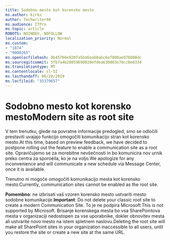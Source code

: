 ```yaml
---
title: Sodobno mesto kot korensko mesto
ms.author: kirks
author: Techwriter40
ms.audience: ITPro
ms.topic: article
ROBOTS: NOINDEX, NOFOLLOW
localization_priority: Normal
ms.custom:
- "1874"
- "9000265"
ms.openlocfilehash: 8b45766e920fa5bd6eab8abc6ef808ae978808dc
ms.sourcegitcommit: 5fb7a4b28859690020efdea630d03e70cc0e6334
ms.translationtype: MT
ms.contentlocale: sl-SI
ms.lasthandoff: 06/28/2019
ms.locfileid: "35379657"
---
```

# <a name="modern-site-as-root-site"></a><span data-ttu-id="f77d2-102">Sodobno mesto kot korensko mesto</span><span class="sxs-lookup"><span data-stu-id="f77d2-102">Modern site as root site</span></span>

<span data-ttu-id="f77d2-103">V tem trenutku, glede na povratne informacije predogled, smo se odločili prestaviti uvajajo funkcijo omogočiti komunikacijo stran kot korensko mesto.</span><span class="sxs-lookup"><span data-stu-id="f77d2-103">At this time, based on preview feedback, we have decided to postpone rolling out the feature to enable a communication site as a root site.</span></span> <span data-ttu-id="f77d2-104">Opravičujemo se za morebitne nevšečnosti in bo komunicira nov urnik preko centra za sporoèila, ko je na voljo.</span><span class="sxs-lookup"><span data-stu-id="f77d2-104">We apologize for any inconvenience and will communicate a new schedule via Message Center, once it is available.</span></span>

<span data-ttu-id="f77d2-105">Trenutno ni mogoče omogočiti komunikacijo mesta kot korensko mesto.</span><span class="sxs-lookup"><span data-stu-id="f77d2-105">Currently, communication sites cannot be enabled as the root site.</span></span>

<span data-ttu-id="f77d2-106">**Pomembno**: ne izbrisati vaš vzoren korensko mesto ustvariti mesto sodobne komunikacije.</span><span class="sxs-lookup"><span data-stu-id="f77d2-106">**Important**: Do not delete your classic root site to create a modern Communication Site.</span></span> <span data-ttu-id="f77d2-107">To je ne podpira Microsoft.</span><span class="sxs-lookup"><span data-stu-id="f77d2-107">This is not supported by Microsoft.</span></span> <span data-ttu-id="f77d2-108">Brisanje korenskega mesta bo vsa SharePointova mesta v organizaciji nedostopen za vse uporabnike, dokler obnovitev mesta ali ustvarite novo mesto na istem spletnem naslovu.</span><span class="sxs-lookup"><span data-stu-id="f77d2-108">Deleting the root site will make all SharePoint sites in your organization inaccessible to all users, until you restore the site or create a new site at the same URL.</span></span>
